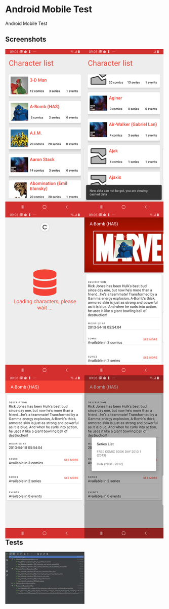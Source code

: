 # Android Mobile Test
Android Mobile Test

## Screenshots

<img width="250px" align="left" src="./screenshots/image_1.png" />
<img width="250px" align="left" src="./screenshots/image_2.png" />
<img width="250px" align="left" src="./screenshots/image_3.png" />
<img width="250px" align="left" src="./screenshots/image_4.png" />
<img width="250px" align="left" src="./screenshots/image_5.png" />
<img width="250px" align="left" src="./screenshots/image_6.png" />


## Tests
<img width="250px" align="left" src="./screenshots/image_7.png" />
